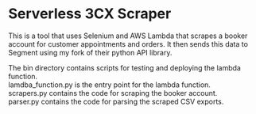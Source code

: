# Serverless 3CX Scraper

This is a tool that uses Selenium and AWS Lambda that scrapes a booker account for customer appointments and orders.
It then sends this data to Segment using my fork of their python API library.

The bin directory contains scripts for testing and deploying the lambda function.\
lamdba_function.py is the entry point for the lambda function.\
scrapers.py contains the code for scraping the booker account.\
parser.py contains the code for parsing the scraped CSV exports.